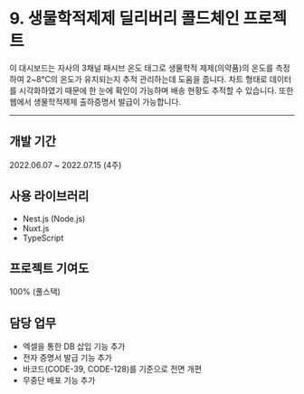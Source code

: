 # 9. 생물학적제제 딜리버리 콜드체인 프로젝트

이 대시보드는 자사의 3채널 패시브 온도 태그로 생물학적 제제(의약품)의 온도를 측정하여 2~8℃의 온도가 유지되는지 추적 관리하는데 도움을 줍니다. 차트 형태로 데이터를 시각화하였기 때문에 한 눈에 확인이 가능하며 배송 현황도 추적할 수 있습니다. 또한 웹에서 생물학적제제 출하증명서 발급이 가능합니다.

---

## 개발 기간

2022.06.07 ~ 2022.07.15 (4주)

## 사용 라이브러리

- Nest.js (Node.js)
- Nuxt.js
- TypeScript

## 프로젝트 기여도

100% (풀스택)

## 담당 업무

- 엑셀을 통한 DB 삽입 기능 추가
- 전자 증명서 발급 기능 추가
- 바코드(CODE-39, CODE-128)를 기준으로 전면 개편
- 무중단 배포 기능 추가
